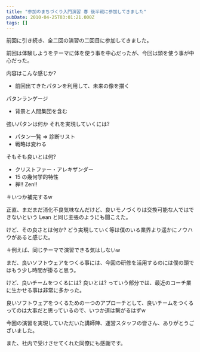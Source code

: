 ```yaml
---
title: "参加のまちづくり入門演習 春 後半戦に参加してきました"
pubDate: 2010-04-25T03:01:21.000Z
tags: []
---
```


前回に引き続き、全二回の演習の二回目に参加してきました。

前回は体験しようをテーマに体を使う事を中心だったが、今回は頭を使う事が中心だった。

内容はこんな感じか?

- 前回出てきたパタンを利用して、未来の像を描く

パタンランゲージ
- 背景と人間集団を含む

強いパタンは何か
それを実現していくには?
- パタン一覧 => 診断リスト
- 戦略は変わる

そもそも良いとは何?
- クリストファー・アレキザンダー
- 15 の幾何学的特性
- 禅!! Zen!!

＃いつか補完するw

正直、まだまだ消化不良気味なんだけど、良いモノづくりは交換可能な人ではできないという Lean と同じ主張のようにも聞こえた。

けど、その良さとは何か? どう実現していく等は僕のいる業界より遥かにノウハウがあると感じた。

＃例えば、同じテーマで演習できる気はしないw

まだ、良いソフトウェアをつくる事には、今回の研修を活用するのには僕の頭ではもう少し時間が掛ると思う。

けど、良いチームをつくるには? 良いとは? っていう部分では、最近のコーチ業に生かせる事は非常に多かった。

良いソフトウェアをつくるための一つのアプローチとして、良いチームをつくるってのは大事だと思っているので、いつか道は繋がるはずw

今回の演習を実現していただいた講師陣、運営スタッフの皆さん、ありがとうございました。

また、社内で受けさせてくれた同僚にも感謝です。